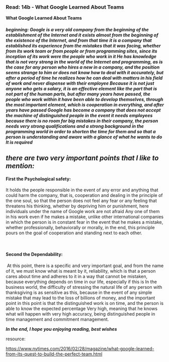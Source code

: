 ### Read: 14b - What Google Learned About Teams

**What Google Learned About Teams**

#### **_beginning:_** _Google is a very old company from the beginning of the establishment of the Internet and it exists almost from the beginning of the existence of the Internet, and from that time it is a company that established its experience from the mistakes that it was facing, whether from its work team or from people or from programming sites, since its inception of its work were the people who work in it He has knowledge that is not very strong in the world of the Internet and programming, as is the case for any person who hires a new in a company, and the position seems strange to him or does not know how to deal with it accurately, but after a period of time he realizes how he can deal with matters in his field of work and never dispense with their employee Because it is not just anyone who gets a salary, it is an effective element like the part that is not part of the human parts, but after many years have passed, the people who work within it have been able to develop themselves, through the most important element, which is cooperation in everything, and after years have passed Google has become a company that does not accept the machine of distinguished people in the event it needs employees because there is no room for big mistakes in their company, the person needs very strong qualifications and a strong background in the programming world in order to shorten the time for them and so that a person is understanding and aware with a glance of what he wants to do It is required_

## _there are two very important points_ _that I like to mention:_

#### **First the Psychological safety:**
 It holds the people responsible in the event of any error and anything that could harm the company, that is, cooperation and dealing in the principle of the one soul, so that the person does not feel any fear or any feeling that threatens his thinking, whether by depriving him or punishment, here individuals under the name of Google work are not afraid Any one of them in his work even if he makes a mistake, unlike other international companies in which the person is in constant fear in the event that he makes a mistake, whether professionally, behaviorally or morally, in the end, this principle pours on the goal of cooperation and standing next to each other.

<br>

#### **Second the Dependability:**
 At this point, there is a specific and very important goal, and from the name of it, we must know what is meant by it, reliability, which is that a person cares about time and adheres to it in a way that cannot be mistaken, because everything depends on time in our life, especially if this is In the business world, the difficulty of stressing the natural life of any person with thanksgiving is as sensitive as this, because in the event of any simple mistake that may lead to the loss of billions of money, and the important point in this point is that the distinguished work is on time, and the person is able to know the expected percentage Very high, meaning that he knows what will happen with very high accuracy, being distinguished people in time management and commitment management.

**_In the end, I hope you enjoying reading, best wishes_**

resource:

 https://www.nytimes.com/2016/02/28/magazine/what-google-learned-from-its-quest-to-build-the-perfect-team.html
